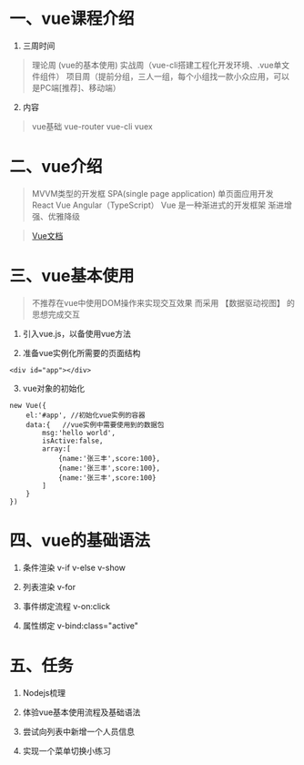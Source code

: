 # 一、vue课程介绍
1. 三周时间
> 理论周 (vue的基本使用)
> 实战周（vue-cli搭建工程化开发环境、.vue单文件组件）
> 项目周（提前分组，三人一组，每个小组找一款小众应用，可以是PC端[推荐]、移动端）

2. 内容
> vue基础  vue-router
> vue-cli   vuex

# 二、vue介绍
> MVVM类型的开发框
> SPA(single page application) 单页面应用开发
> React   Vue   Angular（TypeScript）
> Vue 是一种渐进式的开发框架 
> 渐进增强、优雅降级

> [Vue文档](https://cn.vuejs.org/)

# 三、vue基本使用
> 不推荐在vue中使用DOM操作来实现交互效果
> 而采用  【数据驱动视图】 的思想完成交互

1. 引入vue.js，以备使用vue方法

2. 准备vue实例化所需要的页面结构
```
<div id="app"></div>
```
3. vue对象的初始化
```
new Vue({
    el:'#app', //初始化vue实例的容器
    data:{   //vue实例中需要使用到的数据包
        msg:'hello world',
        isActive:false,
        array:[
            {name:'张三丰',score:100},
            {name:'张三丰',score:100},
            {name:'张三丰',score:100}
        ]
    }
})
```
# 四、vue的基础语法
1. 条件渲染  v-if  v-else  v-show

2. 列表渲染  v-for

3. 事件绑定流程  v-on:click

4. 属性绑定   v-bind:class="active"


# 五、任务
1. Nodejs梳理

2. 体验vue基本使用流程及基础语法

3. 尝试向列表中新增一个人员信息

4. 实现一个菜单切换小练习



